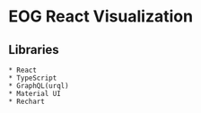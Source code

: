 # EOG React Visualization

## Libraries

```
* React
* TypeScript
* GraphQL(urql)
* Material UI
* Rechart
```
